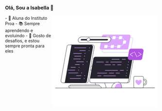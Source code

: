 ### Olá, Sou a Isabella 👋

<img src="pc.png" min-width="400px" max-width="350px" width="350px" align="right" alt="notebook code">
<!--**IsabellaPachec/IsabellaPachec** is a ✨ _special_ ✨ repository because its `README.md` (this file) appears on your GitHub profile.-->
- 💙 Aluna do Instituto Proa
- 📚 Sempre aprendendo e evoluindo
- 🧠 Gosto de desafios, e estou sempre pronta para eles


  
